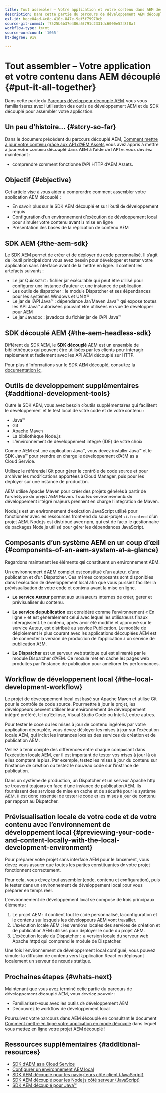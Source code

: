 ```yaml
---
title: Tout assembler – Votre application et votre contenu dans AEM découplé
description: Dans cette partie du parcours de développement AEM découplé, découvrez comment aborder votre projet AEM, notamment les fragments de contenu, les appels GraphQL, les appels API REST et votre application, mais aussi comment préparer ce projet pour la mise en ligne.
exl-id: bece84ad-4c8c-410c-847e-9ef3f79970cb
source-git-commit: f7525b6b37e486a53791c2331dc6000e5248f8af
workflow-type: tm+mt
source-wordcount: '1065'
ht-degree: 91%

---
```


# Tout assembler – Votre application et votre contenu dans AEM découplé {#put-it-all-together}

Dans cette partie du [Parcours développeur découplé AEM](overview.md), vous vous familiariserez avec l’utilisation des outils de développement AEM et du SDK découplé pour assembler votre application.

## Un peu d’histoire...  {#story-so-far}

Dans le document précédent du parcours découplé AEM, [Comment mettre à jour votre contenu grâce aux API d’AEM Assets](update-your-content.md) vous avez appris à mettre à jour votre contenu découplé dans AEM à l’aide de l’API et vous devriez maintenant :

* comprendre comment fonctionne l’API HTTP d’AEM Assets.

## Objectif {#objective}

Cet article vise à vous aider à comprendre comment assembler votre application AEM découplé :

* En savoir plus sur le SDK AEM découplé et sur l’outil de développement requis
* Configuration d’un environnement d’exécution de développement local pour simuler votre contenu avant la mise en ligne
* Présentation des bases de la réplication de contenu AEM

## SDK AEM {#the-aem-sdk}

Le SDK AEM permet de créer et de déployer du code personnalisé. Il s’agit de l’outil principal dont vous avez besoin pour développer et tester votre application sans interface avant de la mettre en ligne. Il contient les artefacts suivants :

* Le jar Quickstart : fichier jar exécutable qui peut être utilisé pour configurer une instance d’auteur et une instance de publication.
* Les outils de dispatcher : le module Dispatcher et ses dépendances pour les systèmes Windows et UNIX®
* Le jar de l’API Java™ : dépendance Jar/Maven Java™ qui expose toutes les API Java™ autorisées pouvant être utilisées en vue de développer pour AEM
* Le jar Javadoc : javadocs du fichier jar de l’API Java™

## SDK découplé AEM {#the-aem-headless-sdk}

Différent du SDK AEM, le **SDK découplé** AEM est un ensemble de bibliothèques qui peuvent être utilisées par les clients pour interagir rapidement et facilement avec les API AEM découplé sur HTTP.

Pour plus d’informations sur le SDK AEM découplé, consultez la [documentation ici](https://experienceleague.adobe.com/docs/experience-manager-learn/getting-started-with-aem-headless/how-to/aem-headless-sdk.html?lang=fr).

## Outils de développement supplémentaires {#additional-development-tools}

Outre le SDK AEM, vous avez besoin d’outils supplémentaires qui facilitent le développement et le test local de votre code et de votre contenu :

* Java™
* Git
* Apache Maven
* La bibliothèque Node.js
* L’environnement de développement intégré (IDE) de votre choix

Comme AEM est une application Java™, vous devez installer Java™ et le SDK Java™ pour prendre en charge le développement d’AEM as a Cloud Service.

Utilisez le référentiel Git pour gérer le contrôle de code source et pour archiver les modifications apportées à Cloud Manager, puis pour les déployer sur une instance de production.

AEM utilise Apache Maven pour créer des projets générés à partir de l’archétype de projet AEM Maven. Tous les environnements de développement intégré majeurs prennent en charge l’intégration de Maven.

Node.js est un environnement d’exécution JavaScript utilisé pour fonctionner avec les ressources front-end du sous-projet `ui.frontend` d’un projet AEM. Node.js est distribué avec npm, qui est de facto le gestionnaire de packages Node.js utilisé pour gérer les dépendances JavaScript.

## Composants d’un système AEM en un coup d’œil {#components-of-an-aem-system-at-a-glance}

Regardons maintenant les éléments qui constituent un environnement AEM.

Un environnement d’AEM complet est constitué d’un auteur, d’une publication et d’un Dispatcher. Ces mêmes composants sont disponibles dans l’exécution de développement local afin que vous puissiez faciliter la prévisualisation de votre code et contenu avant la mise en ligne.

* **Le service Auteur** permet aux utilisateurs internes de créer, gérer et prévisualiser du contenu.

* **Le service de publication** est considéré comme l’environnement « En ligne » et est généralement celui avec lequel les utilisateurs finaux interagissent. Le contenu, après avoir été modifié et approuvé sur le service Auteur, est distribué au service Publication. Le modèle de déploiement le plus courant avec les applications découplées AEM est de connecter la version de production de l’application à un service de publication AEM.

* **Le Dispatcher** est un serveur web statique qui est alimenté par le module Dispatcher d’AEM. Ce module met en cache les pages web produites par l’instance de publication pour améliorer les performances.

## Workflow de développement local {#the-local-development-workflow}

Le projet de développement local est basé sur Apache Maven et utilise Git pour le contrôle de code source. Pour mettre à jour le projet, les développeurs peuvent utiliser leur environnement de développement intégré préféré, tel qu’Eclipse, Visual Studio Code ou IntelliJ, entre autres.

Pour tester le code ou les mises à jour de contenu ingérées par votre application découplée, vous devez déployer les mises à jour sur l’exécution locale AEM, qui inclut les instances locales des services de création et de publication AEM.

Veillez à tenir compte des différences entre chaque composant dans l’exécution locale AEM, car il est important de tester vos mises à jour là où elles comptent le plus. Par exemple, testez les mises à jour du contenu sur l’instance de création ou testez le nouveau code sur l’instance de publication.

Dans un système de production, un Dispatcher et un serveur Apache http se trouvent toujours en face d’une instance de publication AEM. Ils fournissent des services de mise en cache et de sécurité pour le système AEM. Il est donc essentiel de tester le code et les mises à jour de contenu par rapport au Dispatcher.

## Prévisualisation locale de votre code et de votre contenu avec l’environnement de développement local {#previewing-your-code-and-content-locally-with-the-local-development-environment}

Pour préparer votre projet sans interface AEM pour le lancement, vous devez vous assurer que toutes les parties constituantes de votre projet fonctionnent correctement.

Pour cela, vous devez tout assembler (code, contenu et configuration), puis le tester dans un environnement de développement local pour vous préparer en temps réel.

L’environnement de développement local se compose de trois principaux éléments :

1. Le projet AEM : il contient tout le code personnalisé, la configuration et le contenu sur lesquels les développeurs AEM vont travailler.
1. L’exécution locale AEM : les versions locales des services de création et de publication AEM utilisés pour déployer le code du projet AEM.
1. L’exécution locale du Dispatcher : la version locale du serveur web Apache httpd qui comprend le module de Dispatcher.

Une fois l’environnement de développement local configuré, vous pouvez simuler la diffusion de contenu vers l’application React en déployant localement un serveur de nœuds statique.

<!-- THIS TOPIC IS 404. IT DOES NOT APPEAR IN THE TOC OR ANYWHERE ELSE To get a more in-depth look at setting up a local development environment and all dependencies needed for content preview, see [Production Deployment documentation](https://experienceleague.adobe.com/docs/experience-manager-learn/headless-tutorial/graphql/multi-step/production-deployment.html). -->

## Prochaines étapes {#whats-next}

Maintenant que vous avez terminé cette partie du parcours de développement découplé AEM, vous devriez pouvoir :

* Familiarisez-vous avec les outils de développement AEM
* Découvrez le workflow de développement local

Poursuivez votre parcours dans AEM découplé en consultant le document [Comment mettre en ligne votre application en mode découplé](/help/journey-headless/developer/go-live.md) dans lequel vous mettez en ligne votre projet AEM découplé !

## Ressources supplémentaires {#additional-resources}

* [SDK d’AEM as a Cloud Service](/help/implementing/developing/introduction/aem-as-a-cloud-service-sdk.md)
* [Configurer un environnement AEM local](https://experienceleague.adobe.com/docs/experience-manager-learn/foundation/development/set-up-a-local-aem-development-environment.html?lang=fr)
* [SDK AEM découplé pour les navigateurs côté client (JavaScript)](https://github.com/adobe/aem-headless-client-js)
* [SDK AEM découplé pour les Node.js côté serveur (JavaScript)](https://github.com/adobe/aem-headless-client-nodejs)
* [SDK AEM découplé pour Java™](https://github.com/adobe/aem-headless-client-java)

